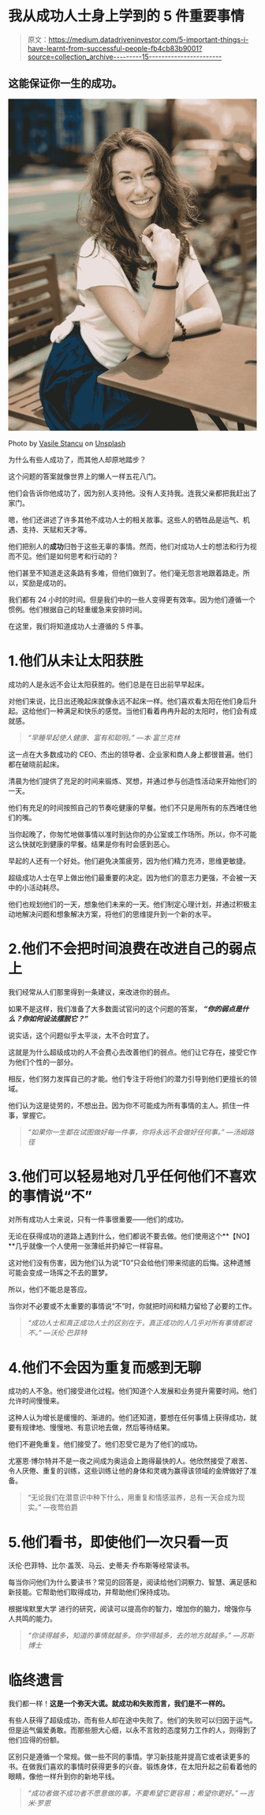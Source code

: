 # 我从成功人士身上学到的 5 件重要事情

> 原文：<https://medium.datadriveninvestor.com/5-important-things-i-have-learnt-from-successful-people-fb4cb83b9001?source=collection_archive---------15----------------------->

## 这能保证你一生的成功。

![](img/806a0d6324366ad1c11753266db3f0c9.png)

Photo by [Vasile Stancu](https://unsplash.com/@vasile?utm_source=medium&utm_medium=referral) on [Unsplash](https://unsplash.com?utm_source=medium&utm_medium=referral)

为什么有些人成功了，而其他人却原地踏步？

这个问题的答案就像世界上的懒人一样五花八门。

他们会告诉你他成功了，因为别人支持他。没有人支持我。连我父亲都把我赶出了家门。

嗯，他们还讲述了许多其他不成功人士的相关故事。这些人的牺牲品是运气、机遇、支持、天赋和天才等。

他们把别人的**成功**归咎于这些无辜的事情。然而，他们对成功人士的想法和行为视而不见。他们是如何思考和行动的？

他们甚至不知道走这条路有多难，但他们做到了。他们毫无怨言地跟着路走。所以，奖励是成功的。

我们都有 24 小时的时间。但是我们中的一些人变得更有效率。因为他们遵循一个惯例。他们根据自己的轻重缓急来安排时间。

在这里，我们将知道成功人士遵循的 5 件事。

# 1.他们从未让太阳获胜

成功的人是永远不会让太阳获胜的。他们总是在日出前早早起床。

对他们来说，比日出还晚起床就像永远不起床一样。他们喜欢看太阳在他们身后升起。这给他们一种满足和快乐的感觉。当他们看着冉冉升起的太阳时，他们会有成就感。

> *“早睡早起使人健康、富有和聪明。”
> —本·富兰克林*

这一点在大多数成功的 CEO、杰出的领导者、企业家和商人身上都很普遍。他们都在破晓前起床。

清晨为他们提供了充足的时间来锻炼、冥想，并通过参与创造性活动来开始他们的一天。

他们有充足的时间按照自己的节奏吃健康的早餐。他们不只是用所有的东西堵住他们的嘴。

当你起晚了，你匆忙地做事情以准时到达你的办公室或工作场所。所以，你不可能这么快就吃到健康的早餐。结果是你有时会感到恶心。

早起的人还有一个好处。他们避免决策疲劳，因为他们精力充沛，思维更敏捷。

超级成功人士在早上做出他们最重要的决定。因为他们的意志力更强，不会被一天中的小活动耗尽。

他们也规划他们的一天，想象他们未来的一天。他们制定心理计划，并通过积极主动地解决问题和想象解决方案，将他们的思维提升到一个新的水平。

# 2.他们不会把时间浪费在改进自己的弱点上

我们经常从人们那里得到一条建议，来改进你的弱点。

如果不是这样，我们准备了大多数面试官问的这个问题的答案， ***“你的弱点是什么？你如何设法摆脱它？”***

说实话，这个问题似乎太平淡，太不合时宜了。

这就是为什么超级成功的人不会费心去改善他们的弱点。他们让它存在，接受它作为他们个性的一部分。

相反，他们努力发挥自己的才能。他们专注于将他们的潜力引导到他们更擅长的领域。

他们认为这是徒劳的，不想出丑。因为你不可能成为所有事情的主人。抓住一件事，掌握它。

> *“如果你一生都在试图做好每一件事，你将永远不会做好任何事。”
> —汤姆路径*

# 3.他们可以轻易地对几乎任何他们不喜欢的事情说“不”

对所有成功人士来说，只有一件事很重要——他们的成功。

无论在获得成功的道路上遇到什么，他们都说不要去做。他们使用这个**【NO】**几乎就像一个人使用一张薄纸并扔掉它一样容易。

这对他们没有伤害，因为他们认为说“T0”只会给他们带来彻底的后悔。这种遗憾可能会变成一场挥之不去的噩梦。

所以，他们不能总是答应。

当你对不必要或不太重要的事情说“不”时，你就把时间和精力留给了必要的工作。

> *“成功人士和真正成功人士的区别在于，真正成功的人几乎对所有事情都说不。”
> —沃伦·巴菲特*

# 4.他们不会因为重复而感到无聊

成功的人不急。他们接受进化过程。他们知道个人发展和业务提升需要时间。他们允许时间慢慢来。

这种人认为增长是缓慢的、渐进的。他们还知道，要想在任何事情上获得成功，就要有规律地、慢慢地、有意识地去做，然后等待结果。

他们不避免重复。他们接受了。他们忍受它是为了他们的成功。

尤塞恩·博尔特并不是一夜之间成为奥运会上跑得最快的人。他欣然接受了艰苦、令人厌倦、重复的训练，这些训练让他的身体和灵魂为赢得该领域的金牌做好了准备。

> “无论我们在潜意识中种下什么，用重复和情感滋养，总有一天会成为现实。”
> —夜莺伯爵

# 5.他们看书，即使他们一次只看一页

沃伦·巴菲特、比尔·盖茨、马云、史蒂夫·乔布斯等经常读书。

每当你问他们为什么要读书？常见的回答是，阅读给他们洞察力、智慧、满足感和新技能。它帮助他们取得成功，并帮助他们保持成功。

根据埃默里大学 进行的研究，阅读可以提高你的智力，增加你的脑力，增强你与人共鸣的能力。

> *“你读得越多，知道的事情就越多。你学得越多，去的地方就越多。”
> ―苏斯博士*

# 临终遗言

我们都一样！**这是一个弥天大谎。就成功和失败而言，我们是不一样的。**

有些人获得了超级成功，而有些人却在途中失败了。他们的失败可以归因于运气。但是运气偏爱勇敢。而那些胆大心细，以永不言败的态度努力工作的人，则得到了他们应得的份额。

区别只是遵循一个常规。做一些不同的事情。学习新技能并提高它或者读更多的书。在做我们喜欢的事情时获得更多的兴奋。锻炼身体，在太阳升起之前看着他的眼睛，像他一样升到你的新地平线。

> *“成功者做不成功者不愿意做的事。不要希望它更容易；希望你更好。”
> —吉米·罗恩*